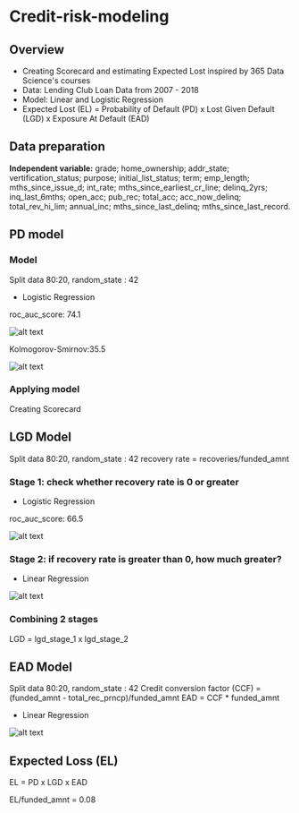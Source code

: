 # Credit-risk-modeling

## Overview
* Creating Scorecard and estimating Expected Lost inspired by 365 Data Science's courses
* Data: Lending Club Loan Data from 2007 - 2018 
* Model: Linear and Logistic Regression
* Expected Lost (EL) = Probability of Default (PD) x Lost Given Default (LGD) x Exposure At Default (EAD)

## Data preparation
**Independent variable:** grade; home_ownership; addr_state; vertification_status; purpose; initial_list_status; term; emp_length; mths_since_issue_d; int_rate; mths_since_earliest_cr_line; delinq_2yrs; inq_last_6mths; open_acc; pub_rec; total_acc; acc_now_delinq; total_rev_hi_lim; annual_inc; mths_since_last_delinq; mths_since_last_record. 

## PD model
### Model
Split data 80:20, random_state : 42

* Logistic Regression

roc_auc_score: 74.1 

![alt text](https://scontent-lht6-1.xx.fbcdn.net/v/t1.0-9/126205700_3458553244260155_809034677528929086_n.jpg?_nc_cat=103&ccb=2&_nc_sid=730e14&_nc_ohc=J7T2YfNWqB4AX_MkY5C&_nc_ht=scontent-lht6-1.xx&oh=4a3138d2113b922138ed523b578ba874&oe=5FDCDCC5)

Kolmogorov-Smirnov:35.5

![alt text](https://scontent-lhr8-1.xx.fbcdn.net/v/t1.0-9/126310590_3458553237593489_4205011581836724134_n.jpg?_nc_cat=110&ccb=2&_nc_sid=730e14&_nc_ohc=qfkKMnRAQxEAX8ziPes&_nc_ht=scontent-lhr8-1.xx&oh=98e9eefcc6151f24a5ede591cae2fb43&oe=5FDD24A9)
### Applying model
Creating Scorecard 

## LGD Model
Split data 80:20, random_state : 42
recovery rate = recoveries/funded_amnt
### Stage 1: check whether recovery rate is 0 or greater
* Logistic Regression

roc_auc_score: 66.5 

![alt text](https://scontent-lhr8-1.xx.fbcdn.net/v/t1.0-9/126728408_3458553240926822_7526151838200053673_n.jpg?_nc_cat=111&ccb=2&_nc_sid=730e14&_nc_ohc=vPgRqxAjYywAX-enUyS&_nc_ht=scontent-lhr8-1.xx&oh=af8ebbb58b31736a1a0fccd47373a293&oe=5FDD7264)
### Stage 2: if recovery rate is greater than 0, how much greater?
* Linear Regression

![alt text](https://scontent-lhr8-1.xx.fbcdn.net/v/t1.0-9/126468740_3458553310926815_5032070513226806318_n.jpg?_nc_cat=111&ccb=2&_nc_sid=730e14&_nc_ohc=7e9lQSfO9HsAX8HVsBn&_nc_ht=scontent-lhr8-1.xx&oh=5398cdb714a8f157ca6be560012e28bf&oe=5FDE0568)
### Combining 2 stages
LGD = lgd_stage_1 x lgd_stage_2

## EAD Model
Split data 80:20, random_state : 42
Credit conversion factor (CCF) = (funded_amnt - total_rec_prncp)/funded_amnt
EAD = CCF * funded_amnt

* Linear Regression

![alt text](https://scontent-lhr8-1.xx.fbcdn.net/v/t1.0-9/126817169_3458553314260148_2892255637931280419_n.jpg?_nc_cat=102&ccb=2&_nc_sid=730e14&_nc_ohc=0WCoGLZA9QAAX-Py0o8&_nc_ht=scontent-lhr8-1.xx&oh=9ef6eef2c2fd431a9f9c75b6d788a2a8&oe=5FDCDD40)

## Expected Loss (EL)
EL = PD x LGD x EAD

EL/funded_amnt = 0.08
